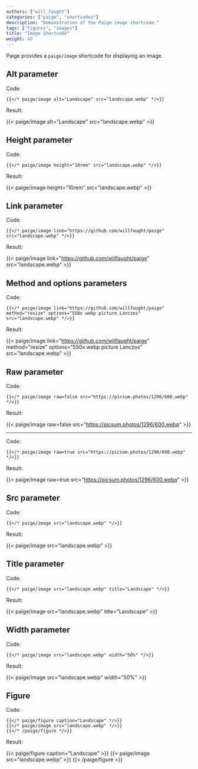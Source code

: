 ```yaml
---
authors: ["will_faught"]
categories: ["paige", "shortcodes"]
description: "Demonstration of the Paige image shortcode."
tags: ["figures", "images"]
title: "Image Shortcode"
weight: 40
---
```


Paige provides a `paige/image` shortcode for displaying an image.

<!--more-->

## Alt parameter

Code:

```go-text-template
{{</* paige/image alt="Landscape" src="landscape.webp" */>}}
```

Result:

{{< paige/image alt="Landscape" src="landscape.webp" >}}

## Height parameter

Code:

```go-text-template
{{</* paige/image height="10rem" src="landscape.webp" */>}}
```

Result:

{{< paige/image height="10rem" src="landscape.webp" >}}

## Link parameter

Code:

```go-text-template
{{</* paige/image link="https://github.com/willfaught/paige" src="landscape.webp" */>}}
```

Result:

{{< paige/image link="https://github.com/willfaught/paige" src="landscape.webp" >}}

## Method and options parameters

Code:

```go-text-template
{{</* paige/image link="https://github.com/willfaught/paige" method="resize" options="550x webp picture Lanczos" src="landscape.webp" */>}}
```

Result:

{{< paige/image link="https://github.com/willfaught/paige" method="resize" options="550x webp picture Lanczos" src="landscape.webp" >}}

## Raw parameter

Code:

```go-text-template
{{</* paige/image raw=false src="https://picsum.photos/1296/600.webp" */>}}
```

Result:

{{< paige/image raw=false src="https://picsum.photos/1296/600.webp" >}}

---

Code:

```go-text-template
{{</* paige/image raw=true src="https://picsum.photos/1296/600.webp" */>}}
```

Result:

{{< paige/image raw=true src="https://picsum.photos/1296/600.webp" >}}

## Src parameter

Code:

```go-text-template
{{</* paige/image src="landscape.webp" */>}}
```

Result:

{{< paige/image src="landscape.webp" >}}

## Title parameter

Code:

```go-text-template
{{</* paige/image src="landscape.webp" title="Landscape" */>}}
```

Result:

{{< paige/image src="landscape.webp" title="Landscape" >}}

## Width parameter

Code:

```go-text-template
{{</* paige/image src="landscape.webp" width="50%" */>}}
```

Result:

{{< paige/image src="landscape.webp" width="50%" >}}

## Figure

Code:

```go-text-template
{{</* paige/figure caption="Landscape" */>}}
{{</* paige/image src="landscape.webp" */>}}
{{</* /paige/figure */>}}
```

Result:

{{< paige/figure caption="Landscape" >}}
{{< paige/image src="landscape.webp" >}}
{{< /paige/figure >}}

